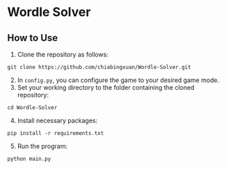 # Wordle Solver

## How to Use
1. Clone the repository as follows:
```
git clone https://github.com/chiabingxuan/Wordle-Solver.git
```
2. In `config.py`, you can configure the game to your desired game mode.
3. Set your working directory to the folder containing the cloned repository:
```
cd Wordle-Solver
```
4. Install necessary packages:
```
pip install -r requirements.txt
```  
5. Run the program:
```
python main.py
```
